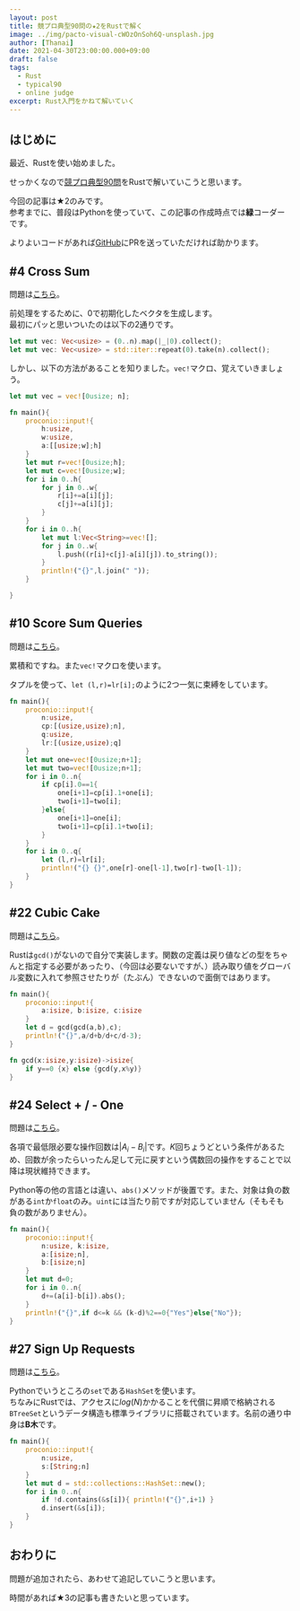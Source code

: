 ```yaml
---
layout: post
title: 競プロ典型90問の★2をRustで解く
image: ../img/pacto-visual-cWOzOnSoh6Q-unsplash.jpg
author: [Thanai]
date: 2021-04-30T23:00:00.000+09:00
draft: false
tags:
  - Rust
  - typical90
  - online judge
excerpt: Rust入門をかねて解いていく
---
```


## はじめに

最近、Rustを使い始めました。

せっかくなので[競プロ典型90問](https://atcoder.jp/contests/typical90)をRustで解いていこうと思います。

今回の記事は★2のみです。  
参考までに、普段はPythonを使っていて、この記事の作成時点では**緑**コーダーです。

よりよいコードがあれば[GitHub](https://github.com/thanaism/online-judge/tree/master/rust/src/bin)にPRを送っていただければ助かります。

## #4 Cross Sum

問題は[こちら](https://atcoder.jp/contests/typical90/tasks/typical90_d)。

前処理をするために、0で初期化したベクタを生成します。  
最初にパッと思いついたのは以下の2通りです。

```rust
let mut vec: Vec<usize> = (0..n).map(|_|0).collect();
let mut vec: Vec<usize> = std::iter::repeat(0).take(n).collect();
```

しかし、以下の方法があることを知りました。`vec!`マクロ、覚えていきましょう。

```rust
let mut vec = vec![0usize; n];
```

```rust
fn main(){
    proconio::input!{
        h:usize,
        w:usize,
        a:[[usize;w];h]
    }
    let mut r=vec![0usize;h];
    let mut c=vec![0usize;w];
    for i in 0..h{
        for j in 0..w{
            r[i]+=a[i][j];
            c[j]+=a[i][j];
        }
    }
    for i in 0..h{
        let mut l:Vec<String>=vec![];
        for j in 0..w{
            l.push((r[i]+c[j]-a[i][j]).to_string());
        }
        println!("{}",l.join(" "));
    }

}
```

## #10 Score Sum Queries

問題は[こちら](https://atcoder.jp/contests/typical90/tasks/typical90_j)。

累積和ですね。また`vec!`マクロを使います。

タプルを使って、`let (l,r)=lr[i];`のように2つ一気に束縛をしています。

```rust
fn main(){
    proconio::input!{
        n:usize,
        cp:[(usize,usize);n],
        q:usize,
        lr:[(usize,usize);q]
    }
    let mut one=vec![0usize;n+1];
    let mut two=vec![0usize;n+1];
    for i in 0..n{
        if cp[i].0==1{
            one[i+1]=cp[i].1+one[i];
            two[i+1]=two[i];
        }else{
            one[i+1]=one[i];
            two[i+1]=cp[i].1+two[i];
        }
    }
    for i in 0..q{
        let (l,r)=lr[i];
        println!("{} {}",one[r]-one[l-1],two[r]-two[l-1]);
    }
}
```

## #22 Cubic Cake

問題は[こちら](https://atcoder.jp/contests/typical90/tasks/typical90_v)。

Rustは`gcd()`がないので自分で実装します。関数の定義は戻り値などの型をちゃんと指定する必要があったり、（今回は必要ないですが、）読み取り値をグローバル変数に入れて参照させたりが（たぶん）できないので面倒ではあります。

```rust
fn main(){
    proconio::input!{
        a:isize, b:isize, c:isize
    }
    let d = gcd(gcd(a,b),c);
    println!("{}",a/d+b/d+c/d-3);
}

fn gcd(x:isize,y:isize)->isize{
    if y==0 {x} else {gcd(y,x%y)}
}
```

## #24 Select + / - One

問題は[こちら](https://atcoder.jp/contests/typical90/tasks/typical90_x)。

各項で最低限必要な操作回数は$|A_i-B_i|$です。$K$回ちょうどという条件があるため、回数が余ったらいったん足して元に戻すという偶数回の操作をすることで以降は現状維持できます。

Python等の他の言語とは違い、`abs()`メソッドが後置です。また、対象は負の数がある`int`か`float`のみ。`uint`には当たり前ですが対応していません（そもそも負の数がありません）。

```rust
fn main(){
    proconio::input!{
        n:usize, k:isize,
        a:[isize;n],
        b:[isize;n]
    }
    let mut d=0;
    for i in 0..n{
        d+=(a[i]-b[i]).abs();
    }
    println!("{}",if d<=k && (k-d)%2==0{"Yes"}else{"No"});
}
```

## #27 Sign Up Requests

問題は[こちら](https://atcoder.jp/contests/typical90/tasks/typical90_aa)。

Pythonでいうところの`set`である`HashSet`を使います。  
ちなみにRustでは、アクセスに$log(N)$かかることを代償に昇順で格納される`BTreeSet`というデータ構造も標準ライブラリに搭載されています。名前の通り中身は**B木**です。

```rust
fn main(){
    proconio::input!{
        n:usize,
        s:[String;n]
    }
    let mut d = std::collections::HashSet::new();
    for i in 0..n{
        if !d.contains(&s[i]){ println!("{}",i+1) }
        d.insert(&s[i]);
    }
}
```

## おわりに

問題が追加されたら、あわせて追記していこうと思います。

時間があれば★3の記事も書きたいと思っています。
